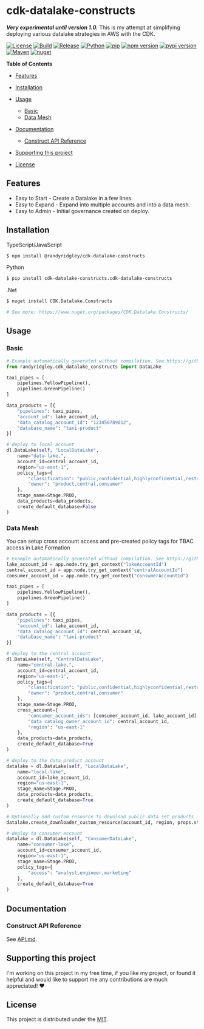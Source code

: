 # cdk-datalake-constructs  <!-- omit in toc -->

***Very experimental until version 1.0.***
This is my attempt at simplifying deploying various datalake strategies in AWS with the CDK.

[![License](https://img.shields.io/badge/License-MIT-green)](https://opensource.org/licenses/MIT)
[![Build](https://github.com/randyridgley/cdk-datalake-constructs/workflows/build/badge.svg)](https://github.com/randyridgley/cdk-datalake-constructs/workflows/build.yml)
[![Release](https://github.com/randyridgley/cdk-datalake-constructs/workflows/release/badge.svg)](https://github.com/randyridgley/cdk-datalake-constructs/workflows/release.yml)
[![Python](https://img.shields.io/pypi/pyversions/cdk-datalake-constructs)](https://pypi.org) [![pip](https://img.shields.io/badge/pip%20install-cdk--datalake--constructs-blue)](https://pypi.org/project/cdk-datalake-constructs/)
[![npm version](https://img.shields.io/npm/v/cdk-datalake-constructs)](https://www.npmjs.com/package/cdk-datalake-constructs) [![pypi version](https://img.shields.io/pypi/v/cdk-datalake-constructs)](https://pypi.org/project/cdk-datalake-constructs/) [![Maven](https://img.shields.io/maven-central/v/io.github.randyridgley/cdk-datalake-constructs)](https://search.maven.org/search?q=a:cdk-datalake-constructs) [![nuget](https://img.shields.io/nuget/v/Cdk.Datalake.Constructs)](https://www.nuget.org/packages/Cdk.Datalake.Constructs/)

**Table of Contents**

* [Features](#features)
* [Installation](#installation)
* [Usage](#usage)

  * [Basic](#basic)
  * [Data Mesh](#data-mesh)
* [Documentation](#documentation)

  * [Construct API Reference](#construct-api-reference)
* [Supporting this project](#supporting-this-project)
* [License](#license)

## Features

* Easy to Start - Create a Datalake in a few lines.
* Easy to Expand - Expand into multiple accounts and into a data mesh.
* Easy to Admin - Initial governance created on deploy.

## Installation

TypeScript/JavaScript

```sh
$ npm install @randyridgley/cdk-datalake-constructs
```

Python

```sh
$ pip install cdk-datalake-constructs.cdk-datalake-constructs
```

.Net

```sh
$ nuget install CDK.Datalake.Constructs

# See more: https://www.nuget.org/packages/CDK.Datalake.Constructs/
```

## Usage

### Basic

```python
# Example automatically generated without compilation. See https://github.com/aws/jsii/issues/826
from randyridgley.cdk_datalake_constructs import DataLake

taxi_pipes = [
    pipelines.YellowPipeline(),
    pipelines.GreenPipeline()
]

data_products = [{
    "pipelines": taxi_pipes,
    "account_id": lake_account_id,
    "data_catalog_account_id": "123456789012",
    "database_name": "taxi-product"
}]

# deploy to local account
dl.DataLake(self, "LocalDataLake",
    name="data-lake,",
    account_id=central_account_id,
    region="us-east-1",
    policy_tags={
        "classification": "public,confidential,highlyconfidential,restricted,critical",
        "owner": "product,central,consumer"
    },
    stage_name=Stage.PROD,
    data_products=data_products,
    create_default_database=False
)
```

### Data Mesh

You can setup cross account access and pre-created policy tags for TBAC access in Lake Formation

```python
# Example automatically generated without compilation. See https://github.com/aws/jsii/issues/826
lake_account_id = app.node.try_get_context("lakeAccountId")
central_account_id = app.node.try_get_context("centralAccountId")
consumer_account_id = app.node.try_get_context("consumerAccountId")

taxi_pipes = [
    pipelines.YellowPipeline(),
    pipelines.GreenPipeline()
]

data_products = [{
    "pipelines": taxi_pipes,
    "account_id": lake_account_id,
    "data_catalog_account_id": central_account_id,
    "database_name": "taxi-product"
}]

# deploy to the central account
dl.DataLake(self, "CentralDataLake",
    name="central-lake,",
    account_id=central_account_id,
    region="us-east-1",
    policy_tags={
        "classification": "public,confidential,highlyconfidential,restricted,critical",
        "owner": "product,central,consumer"
    },
    stage_name=Stage.PROD,
    cross_account={
        "consumer_account_ids": [consumer_account_id, lake_account_id],
        "data_catalog_owner_account_id": central_account_id,
        "region": "us-east-1"
    },
    data_products=data_products,
    create_default_database=True
)

# deploy to the data product account
datalake = dl.DataLake(self, "LocalDataLake",
    name="local-lake",
    account_id=lake_account_id,
    region="us-east-1",
    stage_name=Stage.PROD,
    data_products=data_products,
    create_default_database=True
)

# Optionally add custom resource to download public data set products
datalake.create_downloader_custom_resource(account_id, region, props.stage_name)

# deploy to consumer account
datalake = dl.DataLake(self, "ConsumerDataLake",
    name="consumer-lake",
    account_id=consumer_account_id,
    region="us-east-1",
    stage_name=Stage.PROD,
    policy_tags={
        "access": "analyst,engineer,marketing"
    },
    create_default_database=True
)
```

## Documentation

### Construct API Reference

See [API.md](./API.md).

## Supporting this project

I'm working on this project in my free time, if you like my project, or found it helpful and would like to support me any contributions are much appreciated! ❤️

## License

This project is distributed under the [MIT](./LICENSE).
